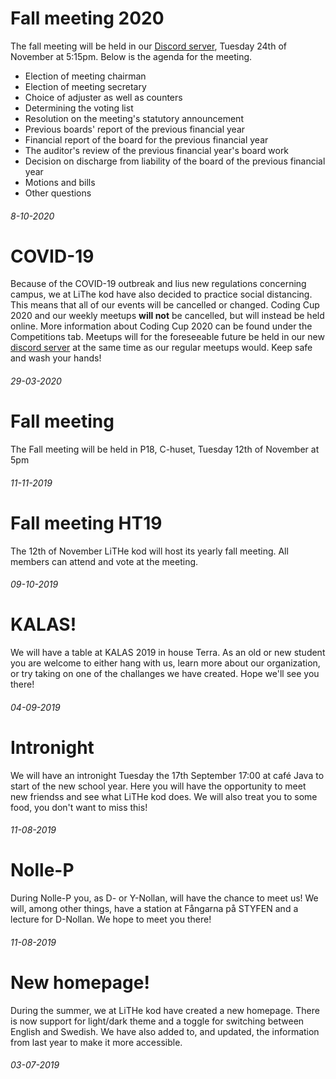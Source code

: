 <div class="post post-border">
    <h1>Fall meeting 2020</h1>
    <p>
        The fall meeting will be held in our
        <a href="https://discord.gg/F8KNV89">Discord server</a>,
        Tuesday 24th of November at 5:15pm. Below is the agenda for
        the meeting.
    </p>
    <ul>
        <li>Election of meeting chairman</li>
        <li>Election of meeting secretary</li>
        <li>Choice of adjuster as well as counters</li>
        <li>Determining the voting list</li>
        <li>Resolution on the meeting's statutory announcement</li>
        <li>Previous boards' report of the previous financial year</li>
        <li>Financial report of the board for the previous financial year</li>
        <li>The auditor's review of the previous financial year's board work</li>
        <li>Decision on discharge from liability of the board of the previous financial year</li>
        <li>Motions and bills</li>
        <li>Other questions</li>
    </ul>
    <h6>8-10-2020</h6>
</div>
<div class="post post-border">
    <h1>COVID-19</h1>
    <p>Because of the COVID-19 outbreak and lius new regulations concerning campus, we at LiThe kod have also decided to practice social distancing. This means that all of our events will be cancelled or changed. Coding Cup 2020 and our weekly meetups <b>will not</b> be cancelled, but will instead be held online. More information about Coding Cup 2020 can be found under the Competitions tab. Meetups will  for the foreseeable future be held in our new <a href="https://discord.gg/UG5YYsN">discord server</a> at the same time as our regular meetups would.
    Keep safe and wash your hands!</p>
    <h6>29-03-2020</h6>
</div>
<div class="post post-border">
    <h1>Fall meeting</h1>
    <p>
        The Fall meeting will be held in P18, C-huset,
        Tuesday 12th of November at 5pm
    </p>
    <h6>11-11-2019</h6>
</div>
<div class="post post-border">
    <h1>Fall meeting HT19</h1>
    <p>The 12th of November LiTHe kod will host its yearly fall meeting. All members can attend and vote at the meeting.</p>
    <h6>09-10-2019</h6>
</div>
<div class="post post-border">
    <h1>KALAS!</h1>
    <p>We will have a table at KALAS 2019 in house Terra. As an old or new student you are welcome to either hang with us, learn more about our organization, or try taking on one of the challanges we have created. Hope we'll see you there!</p>
    <h6>04-09-2019</h6>
</div>
<div class="post post-border">
    <h1>Intronight</h1>
    <p>We will have an intronight Tuesday the 17th September 17:00 at café Java to start of the new school year. Here you will have the opportunity to meet new friendss and see what LiTHe kod does. We will also treat you to some food, you don't want to miss this!</p>
    <h6>11-08-2019</h6>
</div>
<div class="post post-border">
    <h1>Nolle-P</h1>
    <p>During Nolle-P you, as D- or Y-Nollan, will have the chance to meet us! We will, among other things, have a station at Fångarna på STYFEN and a lecture for D-Nollan. We hope to meet you there!</p>
    <h6>11-08-2019</h6>
</div>
<div class="post">
    <h1>New homepage!</h1>
    <p>During the summer, we at LiTHe kod have created a new homepage. There is now support for light/dark theme and a toggle for switching between English and Swedish. We have also added to, and updated, the information from last year to make it more accessible.</p>
    <h6>03-07-2019</h6>
</div>
